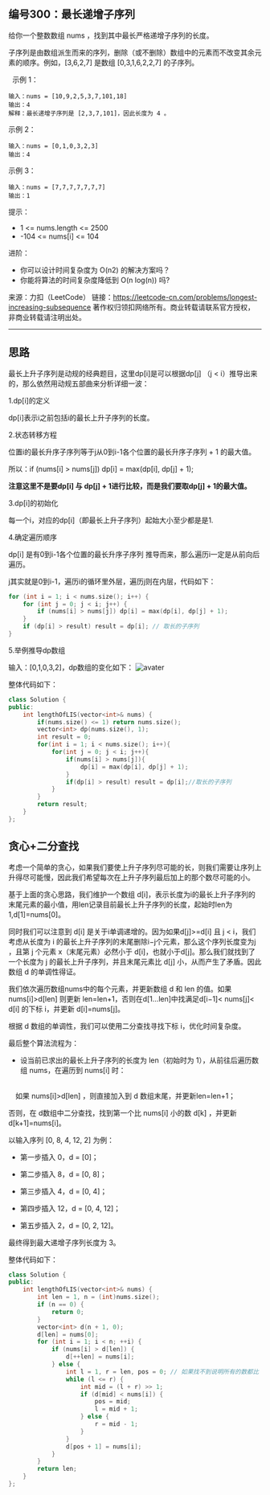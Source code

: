 ## 编号300：最长递增子序列

给你一个整数数组 nums ，找到其中最长严格递增子序列的长度。

子序列是由数组派生而来的序列，删除（或不删除）数组中的元素而不改变其余元素的顺序。例如，[3,6,2,7] 是数组 [0,3,1,6,2,2,7] 的子序列。

 
示例 1：
```
输入：nums = [10,9,2,5,3,7,101,18]
输出：4
解释：最长递增子序列是 [2,3,7,101]，因此长度为 4 。
```
示例 2：
```
输入：nums = [0,1,0,3,2,3]
输出：4
```
示例 3：
```
输入：nums = [7,7,7,7,7,7,7]
输出：1 
```
提示：

* 1 <= nums.length <= 2500
* -104 <= nums[i] <= 104
 

进阶：

* 你可以设计时间复杂度为 O(n2) 的解决方案吗？
* 你能将算法的时间复杂度降低到 O(n log(n)) 吗?

来源：力扣（LeetCode）
链接：https://leetcode-cn.com/problems/longest-increasing-subsequence
著作权归领扣网络所有。商业转载请联系官方授权，非商业转载请注明出处。

---
## 思路

最长上升子序列是动规的经典题目，这里dp[i]是可以根据dp[j] （j < i）推导出来的，那么依然用动规五部曲来分析详细一波：

1.dp[i]的定义

dp[i]表示i之前包括i的最长上升子序列的长度。

2.状态转移方程

位置i的最长升序子序列等于j从0到i-1各个位置的最长升序子序列 + 1 的最大值。

所以：if (nums[i] > nums[j]) dp[i] = max(dp[i], dp[j] + 1);

**注意这里不是要dp[i] 与 dp[j] + 1进行比较，而是我们要取dp[j] + 1的最大值。**

3.dp[i]的初始化

每一个i，对应的dp[i]（即最长上升子序列）起始大小至少都是是1.

4.确定遍历顺序

dp[i] 是有0到i-1各个位置的最长升序子序列 推导而来，那么遍历i一定是从前向后遍历。

j其实就是0到i-1，遍历i的循环里外层，遍历j则在内层，代码如下：
```c++
for (int i = 1; i < nums.size(); i++) {
    for (int j = 0; j < i; j++) {
        if (nums[i] > nums[j]) dp[i] = max(dp[i], dp[j] + 1);
    }
    if (dp[i] > result) result = dp[i]; // 取长的子序列
}
```
5.举例推导dp数组

输入：[0,1,0,3,2]，dp数组的变化如下：
![avater](https://camo.githubusercontent.com/1fb513853fd8664dae8a5fdfa75e799ad6ebf0c231abcbd8ac9a3bb6e40b396e/68747470733a2f2f696d672d626c6f672e6373646e696d672e636e2f32303231303131303137303934353631382e6a7067)

整体代码如下：
```c++
class Solution {
public:
    int lengthOfLIS(vector<int>& nums) {
        if(nums.size() <= 1) return nums.size();
        vector<int> dp(nums.size(), 1);
        int result = 0;
        for(int i = 1; i < nums.size(); i++){
            for(int j = 0; j < i; j++){
                if(nums[i] > nums[j]){
                    dp[i] = max(dp[i], dp[j] + 1);
                }
                if(dp[i] > result) result = dp[i];//取长的子序列
            }
        }
        return result;
    }
};
```

## 贪心+二分查找

考虑一个简单的贪心，如果我们要使上升子序列尽可能的长，则我们需要让序列上升得尽可能慢，因此我们希望每次在上升子序列最后加上的那个数尽可能的小。

基于上面的贪心思路，我们维护一个数组 d[i]，表示长度为i的最长上升子序列的末尾元素的最小值，用len记录目前最长上升子序列的长度，起始时len为 1,d[1]=nums[0]。

同时我们可以注意到 d[i] 是关于i单调递增的。因为如果d[j]>=d[i] 且 j < i，我们考虑从长度为 i 的最长上升子序列的末尾删除i−j个元素，那么这个序列长度变为j ，且第 j 个元素 x（末尾元素）必然小于 d[i]，也就小于d[j]。那么我们就找到了一个长度为 j 的最长上升子序列，并且末尾元素比 d[j] 小，从而产生了矛盾。因此数组 d 的单调性得证。

我们依次遍历数组nums中的每个元素，并更新数组 d 和 len 的值。如果nums[i]>d[len] 则更新 len=len+1，否则在d[1…len]中找满足d[i−1]< nums[j]< d[i] 的下标 i，并更新 d[i]=nums[j]。

根据 d 数组的单调性，我们可以使用二分查找寻找下标 i，优化时间复杂度。

最后整个算法流程为：

* 设当前已求出的最长上升子序列的长度为 len（初始时为 1），从前往后遍历数组 nums，在遍历到 nums[i] 时：

</br>&emsp;如果 nums[i]>d[len] ，则直接加入到 d 数组末尾，并更新len=len+1；

否则，在 d数组中二分查找，找到第一个比 nums[i] 小的数 d[k] ，并更新 d[k+1]=nums[i]。

以输入序列 [0, 8, 4, 12, 2] 为例：

* 第一步插入 0，d = [0]；
 
* 第二步插入 8，d = [0, 8]；

* 第三步插入 4，d = [0, 4]；

* 第四步插入 12，d = [0, 4, 12]；

* 第五步插入 2，d = [0, 2, 12]。

最终得到最大递增子序列长度为 3。

整体代码如下：
```c++
class Solution {
public:
    int lengthOfLIS(vector<int>& nums) {
        int len = 1, n = (int)nums.size();
        if (n == 0) {
            return 0;
        }
        vector<int> d(n + 1, 0);
        d[len] = nums[0];
        for (int i = 1; i < n; ++i) {
            if (nums[i] > d[len]) {
                d[++len] = nums[i];
            } else {
                int l = 1, r = len, pos = 0; // 如果找不到说明所有的数都比 nums[i] 大，此时要更新 d[1]，所以这里将 pos 设为 0
                while (l <= r) {
                    int mid = (l + r) >> 1;
                    if (d[mid] < nums[i]) {
                        pos = mid;
                        l = mid + 1;
                    } else {
                        r = mid - 1;
                    }
                }
                d[pos + 1] = nums[i];
            }
        }
        return len;
    }
};
```